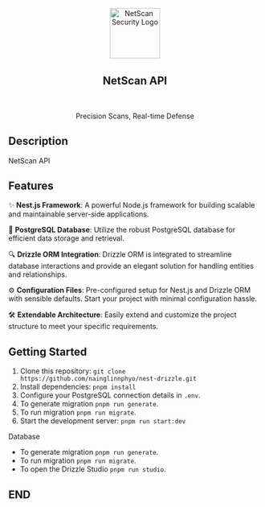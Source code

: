 <p align="center">
  <img width="100" src="https://imgur.com/3cw4DQr.png" alt="NetScan Security Logo" />
  <h2 align="center">NetScan API</h2>
  <p align="center">Precision Scans, Real-time Defense</p>
</p>

## Description

NetScan API

## Features

✨ **Nest.js Framework**: A powerful Node.js framework for building scalable and maintainable server-side applications.

🐘 **PostgreSQL Database**: Utilize the robust PostgreSQL database for efficient data storage and retrieval.

🔍 **Drizzle ORM Integration**: Drizzle ORM is integrated to streamline database interactions and provide an elegant solution for handling entities and relationships.

⚙️ **Configuration Files**: Pre-configured setup for Nest.js and Drizzle ORM with sensible defaults. Start your project with minimal configuration hassle.

🛠️ **Extendable Architecture**: Easily extend and customize the project structure to meet your specific requirements.

## Getting Started

1. Clone this repository: `git clone https://github.com/nainglinnphyo/nest-drizzle.git`
2. Install dependencies: `pnpm install`
3. Configure your PostgreSQL connection details in `.env`.
4. To generate migration `pnpm run generate`.
5. To run migration `pnpm run migrate`.
6. Start the development server: `pnpm run start:dev`

Database

- To generate migration `pnpm run generate`.
- To run migration `pnpm run migrate`.
- To open the Drizzle Studio `pnpm run studio`.

## END
